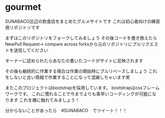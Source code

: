 # gourmet

SUNABACO近辺の飲食店をまとめたグルメサイトです
これは初心者向けの練習用リポジトリです

まずはこのリポジトリをフォークしてみましょう
その後コードを書き換えたらNewPull Request→ compare across forksから元のリポジトリにプルリクエストを送信してください

オーナーに認められたらあなたの書いたコードがサイトに反映されます

その後も継続的に作業する場合は作業の開始時にプルリベースしましょう
これをしないと古い情報で作業することになって混線しちゃいます笑

またこのプロジェクトはbootstrapを採用しています。
bootstrapはcssフレームワークです。
これに慣れることで今までよりも素早いコーディングが可能になります
これを機に触れてみましょう！

分からないことがあったら　#SUNABACO　でツイート！！！